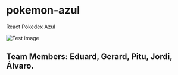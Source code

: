 # pokemon-azul
React Pokedex Azul

![Test image](https://hips.hearstapps.com/hmg-prod.s3.amazonaws.com/images/as-ketchum-pokemon-1557471113.png)

## Team Members: Eduard, Gerard, Pitu, Jordi, Álvaro.
